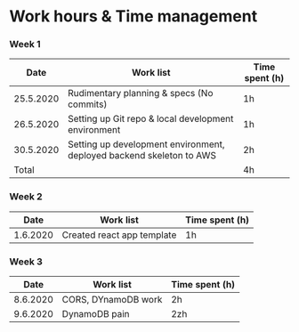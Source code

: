# Work hours & Time management

### Week 1

| Date      | Work list                                                            | Time spent (h) |
| --------- | -------------------------------------------------------------------- | -------------- |
| 25.5.2020 | Rudimentary planning & specs (No commits)                            | 1h             |
| 26.5.2020 | Setting up Git repo & local development environment                  | 1h             |
| 30.5.2020 | Setting up development environment, deployed backend skeleton to AWS | 2h             |
| Total     |                                                                      | 4h             |

### Week 2

| Date     | Work list                  | Time spent (h) |
| -------- | -------------------------- | -------------- |
| 1.6.2020 | Created react app template | 1h             |

### Week 3

| Date     | Work list           | Time spent (h) |
| -------- | ------------------- | -------------- |
| 8.6.2020 | CORS, DYnamoDB work | 2h             |
| 9.6.2020 | DynamoDB pain       | 2zh            |
